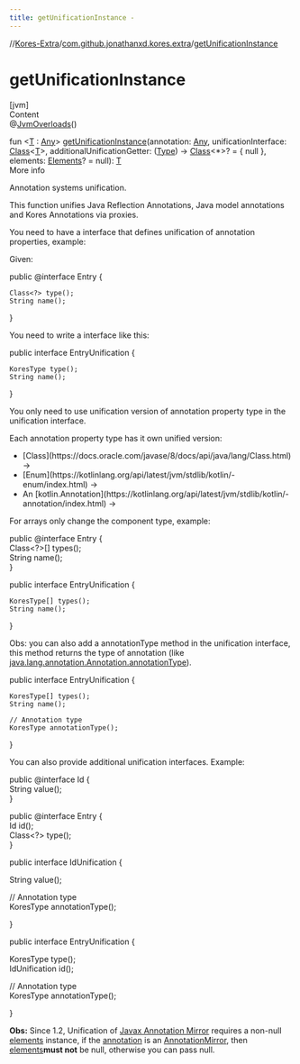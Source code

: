 ```yaml
---
title: getUnificationInstance -
---
```

//[Kores-Extra](../../index.md)/[com.github.jonathanxd.kores.extra](index.md)/[getUnificationInstance](get-unification-instance.md)



# getUnificationInstance  
[jvm]  
Content  
@[JvmOverloads](https://kotlinlang.org/api/latest/jvm/stdlib/kotlin.jvm/-jvm-overloads/index.html)()  
  
fun <[T](get-unification-instance.md) : [Any](https://kotlinlang.org/api/latest/jvm/stdlib/kotlin/-any/index.html)> [getUnificationInstance](get-unification-instance.md)(annotation: [Any](https://kotlinlang.org/api/latest/jvm/stdlib/kotlin/-any/index.html), unificationInterface: [Class](https://docs.oracle.com/javase/8/docs/api/java/lang/Class.html)<[T](get-unification-instance.md)>, additionalUnificationGetter: ([Type](https://docs.oracle.com/javase/8/docs/api/java/lang/reflect/Type.html)) -> [Class](https://docs.oracle.com/javase/8/docs/api/java/lang/Class.html)<*>? = { null }, elements: [Elements](https://docs.oracle.com/javase/8/docs/api/javax/lang/model/util/Elements.html)? = null): [T](get-unification-instance.md)  
More info  


Annotation systems unification.



This function unifies Java Reflection Annotations, Java model annotations and Kores Annotations via proxies.



You need to have a interface that defines unification of annotation properties, example:



Given:

public @interface Entry {  
  
    Class<?> type();  
    String name();  
  
}

You need to write a interface like this:

public interface EntryUnification {  
  
    KoresType type();  
    String name();  
  
}

You only need to use unification version of annotation property type in the unification interface.



Each annotation property type has it own unified version:

<ul><li>[Class](https://docs.oracle.com/javase/8/docs/api/java/lang/Class.html) -></li><li>[Enum](https://kotlinlang.org/api/latest/jvm/stdlib/kotlin/-enum/index.html) -></li><li>An [kotlin.Annotation](https://kotlinlang.org/api/latest/jvm/stdlib/kotlin/-annotation/index.html) -></li></ul>

For arrays only change the component type, example:

public @interface Entry {  
    Class<?>[] types();  
    String name();  
}  
  
  
public interface EntryUnification {  
  
    KoresType[] types();  
    String name();  
  
}

Obs: you can also add a annotationType method in the unification interface, this method returns the type of annotation (like [java.lang.annotation.Annotation.annotationType](https://docs.oracle.com/javase/8/docs/api/java/lang/annotation/Annotation.html#annotationType--)).

public interface EntryUnification {  
  
    KoresType[] types();  
    String name();  
  
    // Annotation type  
    KoresType annotationType();  
  
}

You can also provide additional unification interfaces. Example:

public @interface Id {  
  String value();  
}  
  
public @interface Entry {  
  Id id();  
  Class<?> type();  
}  
  
public interface IdUnification {  
  
  String value();  
  
  // Annotation type  
  KoresType annotationType();  
  
}  
  
public interface EntryUnification {  
  
  KoresType type();  
  IdUnification id();  
  
  // Annotation type  
  KoresType annotationType();  
  
}

**Obs:** Since 1.2, Unification of [Javax Annotation Mirror](https://docs.oracle.com/javase/8/docs/api/javax/lang/model/element/AnnotationMirror.html) requires a non-null [elements](get-unification-instance.md) instance, if the [annotation](get-unification-instance.md) is an [AnnotationMirror](https://docs.oracle.com/javase/8/docs/api/javax/lang/model/element/AnnotationMirror.html), then [elements](get-unification-instance.md)**must not** be null, otherwise you can pass null.

  



